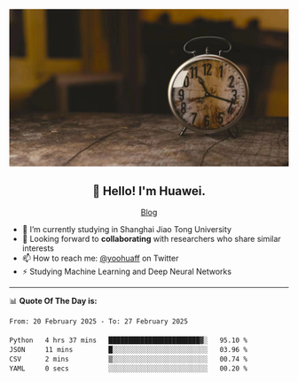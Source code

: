<div align="center">
  <a href="https://github.com/JHW5981">
    <img src="./assets/background.jpg">
  </a>
</div>

<h2 align="center">👋 Hello! I'm Huawei.</h2>
<p align="center">
  <a href="https://blog.csdn.net/Edward__J?spm=1000.2115.3001.5343">Blog</a>
</p>


- 🔭 I’m currently studying in Shanghai Jiao Tong University
- 💬 Looking forward to **collaborating** with researchers who share similar interests
- 📫 How to reach me: [@yoohuaff](https://twitter.com/yoohuaff) on Twitter
- ⚡ Studying Machine Learning and Deep Neural Networks

-------
📊 **Quote Of The Day is:**
<!--START_SECTION:waka-->

```txt
From: 20 February 2025 - To: 27 February 2025

Python   4 hrs 37 mins   ███████████████████████▓░   95.10 %
JSON     11 mins         █░░░░░░░░░░░░░░░░░░░░░░░░   03.96 %
CSV      2 mins          ▒░░░░░░░░░░░░░░░░░░░░░░░░   00.74 %
YAML     0 secs          ░░░░░░░░░░░░░░░░░░░░░░░░░   00.20 %
```

<!--END_SECTION:waka-->
